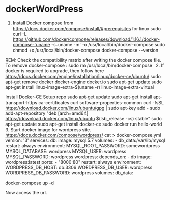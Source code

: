 # dockerWordPress
1.	Install Docker compose from https://docs.docker.com/compose/install/#prerequisites
for linux
sudo curl -L https://github.com/docker/compose/releases/download/1.16.1/docker-compose-`uname -s`-`uname -m` -o /usr/local/bin/docker-compose
sudo chmod +x /usr/local/bin/docker-compose
docker-compose --version

REM: Check the compatibility matrix after writing the docker compose file.
To remove docker-compose : sudo rm /usr/local/bin/docker-compose
 
2.	If docker is required to upgrade, then follow here
https://docs.docker.com/engine/installation/linux/docker-ce/ubuntu/
sudo apt-get remove docker docker-engine docker.io
sudo apt-get update
sudo apt-get install linux-image-extra-$(uname -r) linux-image-extra-virtual

Install Docker-CE
Setup repo
sudo apt-get update
sudo apt-get install apt-transport-https ca-certificates curl software-properties-common
curl -fsSL https://download.docker.com/linux/ubuntu/gpg | sudo apt-key add -
sudo add-apt-repository "deb [arch=amd64] https://download.docker.com/linux/ubuntu $(lsb_release -cs) stable"
sudo apt-get update
sudo apt-get install docker-ce
sudo docker run hello-world
 
3.	Start docker image for wordpress site.
https://docs.docker.com/compose/wordpress/
cat > docker-compose.yml
 
version: '3'
services:
   db:
     image: mysql:5.7
     volumes:
       - db_data:/var/lib/mysql
     restart: always
     environment:
       MYSQL_ROOT_PASSWORD: somewordpress
       MYSQL_DATABASE: wordpress
       MYSQL_USER: wordpress
       MYSQL_PASSWORD: wordpress
wordpress:
     depends_on:
       - db
     image: wordpress:latest
     ports:
       - "8000:80"
     restart: always
     environment:
       WORDPRESS_DB_HOST: db:3306
       WORDPRESS_DB_USER: wordpress
       WORDPRESS_DB_PASSWORD: wordpress
volumes:
    db_data:


docker-compose up -d

Now access the url.

